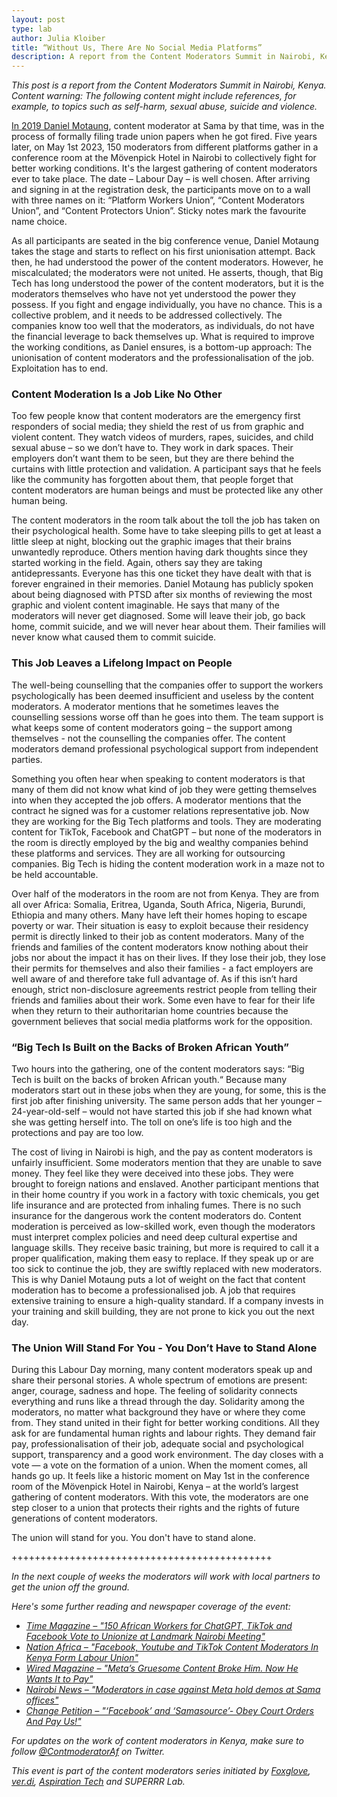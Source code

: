 ```yaml
---
layout: post
type: lab
author: Julia Kloiber
title: “Without Us, There Are No Social Media Platforms”
description: A report from the Content Moderators Summit in Nairobi, Kenya
---
```


<p><i>This post is a report from the Content Moderators Summit in Nairobi, Kenya. Content warning: The following  content might include references, for example, to topics such as self-harm, sexual abuse, suicide and violence.</i></p>
<p>
<a href="https://time.com/6147458/facebook-africa-content-moderation-employee-treatment/">In 2019 Daniel Motaung</a>, content moderator at Sama by that time, was in the process of formally filing trade union papers when he got fired.
Five  years later, on May 1st 2023, 150 moderators from different platforms gather in a conference room at the Mövenpick Hotel in Nairobi to collectively fight for better working conditions. It's the largest gathering of content moderators ever to take place. The date – Labour Day – is well chosen. After arriving and signing in at the registration desk, the participants move on to a wall with three names on it: “Platform Workers Union”, “Content Moderators Union”, and “Content Protectors Union”. Sticky notes mark the favourite name choice.
</p>
<p>
As all participants are seated in the big conference venue, Daniel Motaung takes the stage and starts to reflect on his first unionisation attempt. Back then, he had understood the power of the content moderators. However, he miscalculated; the moderators were not united. He asserts, though, that Big Tech has long understood the power of the content moderators, but it is the moderators themselves who have not yet understood the power they possess. If you fight and engage individually, you have no chance. This is a collective problem, and it needs to be addressed collectively. The companies know too well that the moderators, as individuals, do not have the financial leverage to back themselves up. What is required to improve the working conditions, as Daniel ensures, is a bottom-up approach: The unionisation of content moderators and the professionalisation of the job. Exploitation has to end. 
</p>
<h3>Content Moderation Is a Job Like No Other</h3>
<p>
Too few people know that content moderators are the emergency first responders of social media; they shield the rest of us from graphic and violent content. They watch videos of murders, rapes, suicides, and child sexual abuse – so we don’t have to. They work in dark spaces. Their employers don’t want them to be seen, but they are there behind the curtains with little protection and validation. A participant says that he feels like the community has forgotten about them, that people forget that content moderators are human beings and must be protected like any other human being. 
</p>
<p>
The content moderators in the room talk about the toll the job has taken on their psychological health. Some have to take sleeping pills to get at least a little sleep at night, blocking out the graphic images that their brains unwantedly reproduce. Others mention having dark thoughts since they started working in the field. Again, others say they are taking antidepressants. Everyone has this one ticket they have dealt with that is forever engrained in their memories. Daniel Motaung has publicly spoken about being diagnosed with PTSD after six months of reviewing the most graphic and violent content imaginable. He says that many of the moderators will never get diagnosed. Some will leave their job, go back home, commit suicide, and we will never hear about them. Their families will never know what caused them to commit suicide. 
</p>
<h3>This Job Leaves a Lifelong Impact on People</h3>
<p>
The well-being counselling that the companies offer to support the workers psychologically has been deemed insufficient and useless by the content moderators. A moderator mentions that he sometimes leaves the counselling sessions worse off than he goes into them. The team support is what keeps some of content moderators going – the support among themselves - not the counselling the companies offer. The content moderators demand professional psychological support from independent parties.
</p>
<p>
Something you often hear when speaking to content moderators is that many of them did not know what kind of job they were getting themselves into when they accepted the job offers. A moderator mentions that the contract he signed was for a customer relations representative job. Now they are working for the Big Tech platforms and tools. They are moderating content for TikTok, Facebook and ChatGPT – but none of the moderators in the room is directly employed by the big and wealthy companies behind these platforms and services. They are all working for outsourcing companies. Big Tech is hiding the content moderation work in a maze not to be held accountable.
</p>
<p>
Over half of the moderators in the room are not from Kenya. They are from all over Africa: Somalia, Eritrea, Uganda, South Africa, Nigeria, Burundi, Ethiopia and many others. Many have left their homes hoping to escape poverty or war. Their situation is easy to exploit because their residency permit is directly linked to their job as content moderators. Many of the friends and families of the content moderators know nothing about their jobs nor about the impact it has on their lives. If they lose their job, they lose their permits for themselves and also their families - a fact employers are well aware of and therefore take full advantage of. As if this isn’t hard enough, strict non-disclosure agreements restrict people from telling their friends and families about their work. Some even have to fear for their life when they return to their authoritarian home countries because the government believes that social media platforms work for the opposition.
</p>
<h3>“Big Tech Is Built on the Backs of Broken African Youth”</h3>
<p>Two hours into the gathering, one of the content moderators says: “Big Tech is built on the backs of broken African youth.“ Because many moderators start out in these jobs when they are young, for some, this is the first job after finishing university. The same person adds that her younger – 24-year-old-self – would not have started this job if she had known what she was getting herself into. The toll on one’s life is too high and the protections and pay are too low.</p>

<p>The cost of living in Nairobi is high, and the pay as content moderators is unfairly insufficient. Some moderators mention that they are unable to save money. They feel like they were deceived into these jobs. They were brought to foreign nations and enslaved. Another participant mentions that in their home country if you work in a factory with toxic chemicals, you get life insurance and are protected from inhaling fumes. There is no such insurance for the dangerous work the content moderators do. Content moderation is perceived as low-skilled work, even though the moderators must interpret complex policies and need deep cultural expertise and language skills. They receive basic training, but more is required  to call it a proper qualification, making them easy to replace. If they speak up or are too sick to continue the job, they are swiftly replaced with new moderators. This is why Daniel Motaung puts a lot of weight on the fact that content moderation has to become a professionalised job. A job that requires extensive training to ensure a high-quality standard. If a company invests in your training and skill building, they are not prone to kick you out the next day.</p>

<h3>The Union Will Stand For You - You Don’t Have to Stand Alone</h3>
<p>During this Labour Day morning, many content moderators speak up and share their personal stories. A whole spectrum of emotions are present: anger, courage, sadness and hope. The feeling of solidarity connects everything and runs like a thread through the day. Solidarity among the moderators, no matter what background they have or where they come from. They stand united in their fight for better working conditions. All they ask for are fundamental human rights and labour rights. They demand fair pay, professionalisation of their job, adequate social and psychological support, transparency and a good work environment. The day closes with a vote  — a vote on the formation of a union. When the moment comes, all hands go up. It feels like a historic moment on May 1st in the conference room of the Mövenpick Hotel in Nairobi, Kenya – at the world’s largest gathering of content moderators. With this vote, the moderators are one step closer to a union that protects their rights and the rights of future generations of content moderators.</p>

<p>The union will stand for you. You don't have to stand alone.</p>
+++++++++++++++++++++++++++++++++++++++++++++
<p><i>In the next couple of weeks the moderators will work with local partners to get the union off the ground. 
  <p>
  Here's some further reading and newspaper coverage of the event:</p>
<ul>
  <li><a href="https://time.com/6275995/chatgpt-facebook-african-workers-union/">Time Magazine – "150 African Workers for ChatGPT, TikTok and Facebook Vote to Unionize at Landmark Nairobi Meeting"</a></li>
  <li><a href="https://nation.africa/kenya/business/technology/facebook-youtube-and-tiktok-content-moderators-in-kenya-form-labour-union-4219046/">Nation Africa – "Facebook, Youtube and TikTok Content Moderators In Kenya Form Labour Union"</a></li>
  <li><a href="https://www.wired.com/story/meta-kenya-lawsuit-outsourcing-content-moderation/">Wired Magazine – "Meta’s Gruesome Content Broke Him. Now He Wants It to Pay"</a></li>
    <li><a href="https://nairobinews.nation.africa/moderators-in-case-against-meta-hold-demos-at-sama-offices/">Nairobi News – "Moderators in case against Meta hold demos at Sama offices"</a></li>
      <li><a href="https://www.change.org/p/facebook-and-sama-obey-court-orders-and-pay-us">Change Petition – "‘Facebook’ and ‘Samasource’- Obey Court Orders And Pay Us!"</a></li>
  </ul>
  
<p><i>For updates on the work of content moderators in Kenya, make sure to follow <a href="https://twitter.com/ContmoderatorAf/">@ContmoderatorAf</a> on Twitter.</i></p>
<p><i>This event is part of the content moderators series initiated by <a href="https://www.foxglove.org.uk/">Foxglove</a>, <a href="https://verdi.de/">ver.di</a>, <a href="https://aspirationtech.org/">Aspiration Tech</a> and SUPERRR Lab.</i></p>
